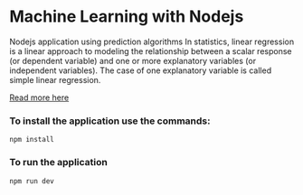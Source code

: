 # Machine Learning with Nodejs
Nodejs application using prediction algorithms
In statistics, linear regression is a linear approach to modeling the relationship between a scalar response (or dependent variable) and one or more explanatory variables (or independent variables). The case of one explanatory variable is called simple linear regression.

[Read more here](https://www.hackerearth.com/blog/developers/gradient-descent-algorithm-linear-regression/)

### To install the application use the commands:
```npm install```
### To run the application
```npm run dev```
